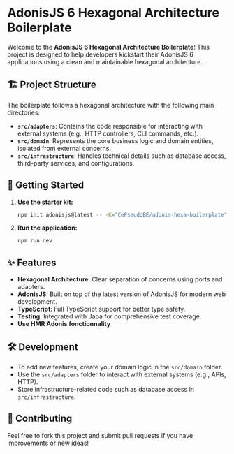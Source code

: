 # AdonisJS 6 Hexagonal Architecture Boilerplate

Welcome to the **AdonisJS 6 Hexagonal Architecture Boilerplate**! This project is designed to help developers kickstart their AdonisJS 6 applications using a clean and maintainable hexagonal architecture.

## 🏗️ Project Structure

The boilerplate follows a hexagonal architecture with the following main directories:

- **`src/adapters`**: Contains the code responsible for interacting with external systems (e.g., HTTP controllers, CLI commands, etc.).
- **`src/domain`**: Represents the core business logic and domain entities, isolated from external concerns.
- **`src/infrastructure`**: Handles technical details such as database access, third-party services, and configurations.

## 🚀 Getting Started

1. **Use the starter kit:**

   ```bash
   npm init adonisjs@latest -- -K="CePseudoBE/adonis-hexa-boilerplate"
   ```

2. **Run the application:**

   ```bash
   npm run dev
   ```

## ✨ Features

- **Hexagonal Architecture**: Clear separation of concerns using ports and adapters.
- **AdonisJS**: Built on top of the latest version of AdonisJS for modern web development.
- **TypeScript**: Full TypeScript support for better type safety.
- **Testing**: Integrated with Japa for comprehensive test coverage.
- **Use HMR Adonis fonctionnality**

## 🛠️ Development

- To add new features, create your domain logic in the `src/domain` folder.
- Use the `src/adapters` folder to interact with external systems (e.g., APIs, HTTP).
- Store infrastructure-related code such as database access in `src/infrastructure`.

## 🤝 Contributing

Feel free to fork this project and submit pull requests if you have improvements or new ideas!
